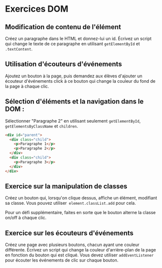 # Exercices DOM

## Modification de contenu de l'élément

Créez un paragraphe dans le HTML et donnez-lui un id. Écrivez un script qui change le texte de ce paragraphe en utilisant `getElementById` et `.textContent`.

## Utilisation d'écouteurs d'événements

Ajoutez un bouton à la page, puis demandez aux élèves d'ajouter un écouteur d'événements click à ce bouton qui change la couleur du fond de la page à chaque clic.

## Sélection d'éléments et la navigation dans le DOM :

Sélectionner "Paragraphe 2" en utilisant seulement `getElementById`, `getElementsByClassName` et `children`.

```html
<div id="parent">
  <div class="child">
    <p>Paragraphe 1</p>
    <p>Paragraphe 2</p>
  </div>
  <div class="child">
    <p>Paragraphe 3</p>
  </div>
</div>
```

## Exercice sur la manipulation de classes

Créez un bouton qui, lorsqu'on clique dessus, affiche un élément, modifiant sa classe. Vous pouvez utiliser` element.classList.add` pour cela.

Pour un défi supplémentaire, faites en sorte que le bouton alterne la classe on/off à chaque clic.

## Exercice sur les écouteurs d'événements

Créez une page avec plusieurs boutons, chacun ayant une couleur différente. Écrivez un script qui change la couleur d'arrière-plan de la page en fonction du bouton qui est cliqué. Vous devez utiliser `addEventListener` pour écouter les événements de clic sur chaque bouton.
